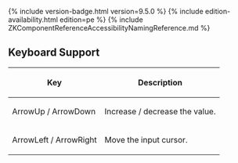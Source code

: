  {% include
version-badge.html version=9.5.0 %} {% include edition-availability.html edition=pe %} {% include
ZKComponentReferenceAccessibilityNamingReference.md %}

## Keyboard Support

<table>
<thead>
<tr class="header">
<th><center>
<p>Key</p>
</center></th>
<th><center>
<p>Description</p>
</center></th>
</tr>
</thead>
<tbody>
<tr class="odd">
<td><p>ArrowUp / ArrowDown</p></td>
<td><p>Increase / decrease the value.</p></td>
</tr>
<tr class="even">
<td><p>ArrowLeft / ArrowRight</p></td>
<td><p>Move the input cursor.</p></td>
</tr>
</tbody>
</table>

